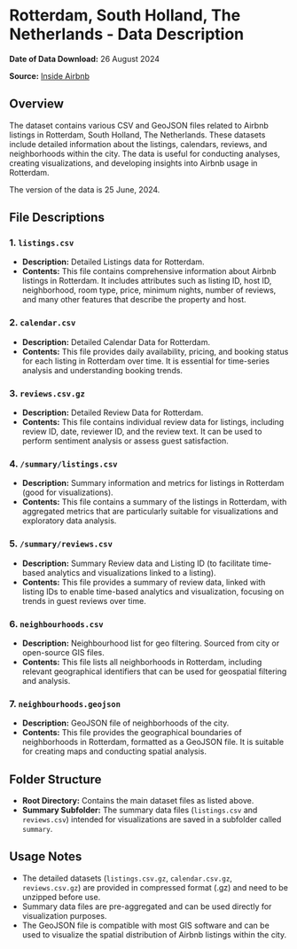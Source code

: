 # Rotterdam, South Holland, The Netherlands - Data Description

**Date of Data Download:** 26 August 2024

**Source:** [Inside Airbnb](https://insideairbnb.com/get-the-data/)

## Overview

The dataset contains various CSV and GeoJSON files related to Airbnb listings in Rotterdam, South Holland, The Netherlands. These datasets include detailed information about the listings, calendars, reviews, and neighborhoods within the city. The data is useful for conducting analyses, creating visualizations, and developing insights into Airbnb usage in Rotterdam.

The version of the data is 25 June, 2024.

## File Descriptions

### 1. `listings.csv`
- **Description:** Detailed Listings data for Rotterdam.
- **Contents:** This file contains comprehensive information about Airbnb listings in Rotterdam. It includes attributes such as listing ID, host ID, neighborhood, room type, price, minimum nights, number of reviews, and many other features that describe the property and host.

### 2. `calendar.csv`
- **Description:** Detailed Calendar Data for Rotterdam.
- **Contents:** This file provides daily availability, pricing, and booking status for each listing in Rotterdam over time. It is essential for time-series analysis and understanding booking trends.

### 3. `reviews.csv.gz`
- **Description:** Detailed Review Data for Rotterdam.
- **Contents:** This file contains individual review data for listings, including review ID, date, reviewer ID, and the review text. It can be used to perform sentiment analysis or assess guest satisfaction.

### 4. `/summary/listings.csv`
- **Description:** Summary information and metrics for listings in Rotterdam (good for visualizations).
- **Contents:** This file contains a summary of the listings in Rotterdam, with aggregated metrics that are particularly suitable for visualizations and exploratory data analysis.

### 5. `/summary/reviews.csv`
- **Description:** Summary Review data and Listing ID (to facilitate time-based analytics and visualizations linked to a listing).
- **Contents:** This file provides a summary of review data, linked with listing IDs to enable time-based analytics and visualization, focusing on trends in guest reviews over time.

### 6. `neighbourhoods.csv`
- **Description:** Neighbourhood list for geo filtering. Sourced from city or open-source GIS files.
- **Contents:** This file lists all neighborhoods in Rotterdam, including relevant geographical identifiers that can be used for geospatial filtering and analysis.

### 7. `neighbourhoods.geojson`
- **Description:** GeoJSON file of neighborhoods of the city.
- **Contents:** This file provides the geographical boundaries of neighborhoods in Rotterdam, formatted as a GeoJSON file. It is suitable for creating maps and conducting spatial analysis.

## Folder Structure

- **Root Directory:** Contains the main dataset files as listed above.
- **Summary Subfolder:** The summary data files (`listings.csv` and `reviews.csv`) intended for visualizations are saved in a subfolder called `summary`.

## Usage Notes

- The detailed datasets (`listings.csv.gz`, `calendar.csv.gz`, `reviews.csv.gz`) are provided in compressed format (.gz) and need to be unzipped before use.
- Summary data files are pre-aggregated and can be used directly for visualization purposes.
- The GeoJSON file is compatible with most GIS software and can be used to visualize the spatial distribution of Airbnb listings within the city.

